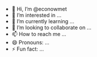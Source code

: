 - 👋 Hi, I’m @econowmet
- 👀 I’m interested in ...
- 🌱 I’m currently learning ...
- 💞️ I’m looking to collaborate on ...
- 📫 How to reach me ...
- 😄 Pronouns: ...
- ⚡ Fun fact: ...

<!---
econowmet/econowmet is a ✨ special ✨ repository because its `README.md` (this file) appears on your GitHub profile.
You can click the Preview link to take a look at your changes.
--->
